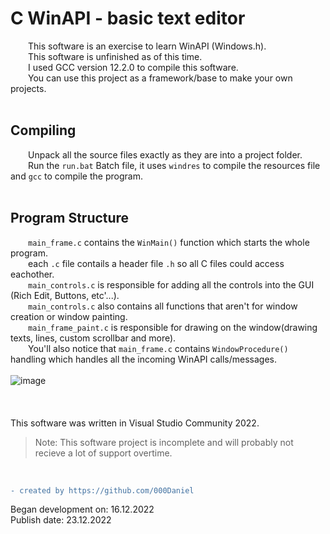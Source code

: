 # C WinAPI - basic text editor
    This software is an exercise to learn WinAPI (Windows.h). <br />
    This software is unfinished as of this time. <br />
    I used GCC version 12.2.0 to compile this software. <br />
    You can use this project as a framework/base to make your own projects. <br />
    <br />
##  Compiling
    Unpack all the source files exactly as they are into a project folder. <br />
    Run the `run.bat` Batch file, it uses `windres` to compile the resources file and `gcc` to compile the program. <br />
    <br />
##  Program Structure
    `main_frame.c` contains the `WinMain()` function which starts the whole program. <br />
    each `.c` file contails a header file `.h` so all C files could access eachother. <br />
    `main_controls.c` is responsible for adding all the controls into the GUI (Rich Edit, Buttons, etc'...). <br />
    `main_controls.c` also contains all functions that aren't for window creation or window painting. <br />
    `main_frame_paint.c` is responsible for drawing on the window(drawing texts, lines, custom scrollbar and more). <br />
    You'll also notice that `main_frame.c` contains `WindowProcedure()` handling which handles all the incoming WinAPI calls/messages. <br />
    <br />
    ![image](https://user-images.githubusercontent.com/90350173/209368379-b9ce18ae-8cc5-4612-83b9-d0aca25f6742.png)
    <br />
    <br />
    <br />
    <br />
This software was written in Visual Studio Community 2022.
>Note: This software project is incomplete and will probably not recieve a lot of support overtime.
<br />

```diff
- created by https://github.com/000Daniel
```
Began development on: 16.12.2022 <br />
Publish date: 23.12.2022 <br />
